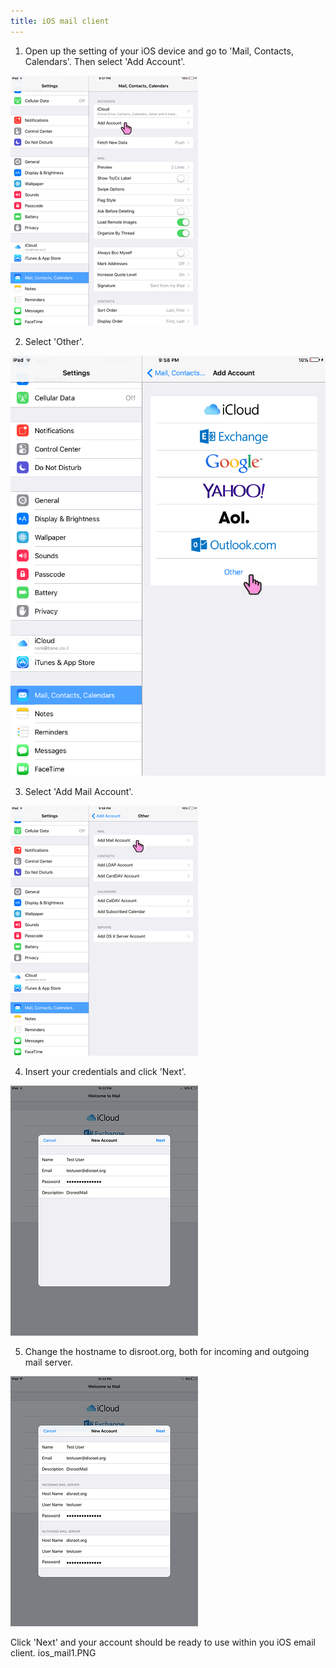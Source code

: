 ```yaml
---
title: iOS mail client
---
```


1. Open up the setting of your iOS device and go to 'Mail, Contacts, Calendars'. Then select 'Add Account'.

![](en/ios_mail1.PNG)

2. Select 'Other'.

![](en/ios_mail2.PNG)

3. Select 'Add Mail Account'.

![](en/ios_mail3.PNG)

4. Insert your credentials and click 'Next'.

![](en/ios_mail4.PNG)

5. Change the hostname to disroot.org, both for incoming and outgoing mail server.

![](en/ios_mail5.PNG)

Click 'Next' and your account should be ready to use within you iOS email client.
ios_mail1.PNG
